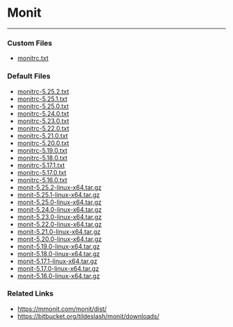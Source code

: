 # Monit

---

### Custom Files

* <a href="monitrc.txt">monitrc.txt</a></li>

### Default Files

* <a href="monitrc-5.25.2.txt">monitrc-5.25.2.txt</a>
* <a href="monitrc-5.25.1.txt">monitrc-5.25.1.txt</a>
* <a href="monitrc-5.25.0.txt">monitrc-5.25.0.txt</a>
* <a href="monitrc-5.24.0.txt">monitrc-5.24.0.txt</a>
* <a href="monitrc-5.23.0.txt">monitrc-5.23.0.txt</a>
* <a href="monitrc-5.22.0.txt">monitrc-5.22.0.txt</a>
* <a href="monitrc-5.21.0.txt">monitrc-5.21.0.txt</a>
* <a href="monitrc-5.20.0.txt">monitrc-5.20.0.txt</a>
* <a href="monitrc-5.19.0.txt">monitrc-5.19.0.txt</a>
* <a href="monitrc-5.18.0.txt">monitrc-5.18.0.txt</a>
* <a href="monitrc-5.17.1.txt">monitrc-5.17.1.txt</a>
* <a href="monitrc-5.17.0.txt">monitrc-5.17.0.txt</a>
* <a href="monitrc-5.16.0.txt">monitrc-5.16.0.txt</a>
* <a href="monit-5.25.2-linux-x64.tar.gz">monit-5.25.2-linux-x64.tar.gz</a>
* <a href="monit-5.25.1-linux-x64.tar.gz">monit-5.25.1-linux-x64.tar.gz</a>
* <a href="monit-5.25.0-linux-x64.tar.gz">monit-5.25.0-linux-x64.tar.gz</a>
* <a href="monit-5.24.0-linux-x64.tar.gz">monit-5.24.0-linux-x64.tar.gz</a>
* <a href="monit-5.23.0-linux-x64.tar.gz">monit-5.23.0-linux-x64.tar.gz</a>
* <a href="monit-5.22.0-linux-x64.tar.gz">monit-5.22.0-linux-x64.tar.gz</a>
* <a href="monit-5.21.0-linux-x64.tar.gz">monit-5.21.0-linux-x64.tar.gz</a>
* <a href="monit-5.20.0-linux-x64.tar.gz">monit-5.20.0-linux-x64.tar.gz</a>
* <a href="monit-5.19.0-linux-x64.tar.gz">monit-5.19.0-linux-x64.tar.gz</a>
* <a href="monit-5.18.0-linux-x64.tar.gz">monit-5.18.0-linux-x64.tar.gz</a>
* <a href="monit-5.17.1-linux-x64.tar.gz">monit-5.17.1-linux-x64.tar.gz</a>
* <a href="monit-5.17.0-linux-x64.tar.gz">monit-5.17.0-linux-x64.tar.gz</a>
* <a href="monit-5.16.0-linux-x64.tar.gz">monit-5.16.0-linux-x64.tar.gz</a>

### Related Links

* <a href="https://mmonit.com/monit/dist/">https://mmonit.com/monit/dist/</a>
* <a href="https://bitbucket.org/tildeslash/monit/downloads/">https://bitbucket.org/tildeslash/monit/downloads/</a>

